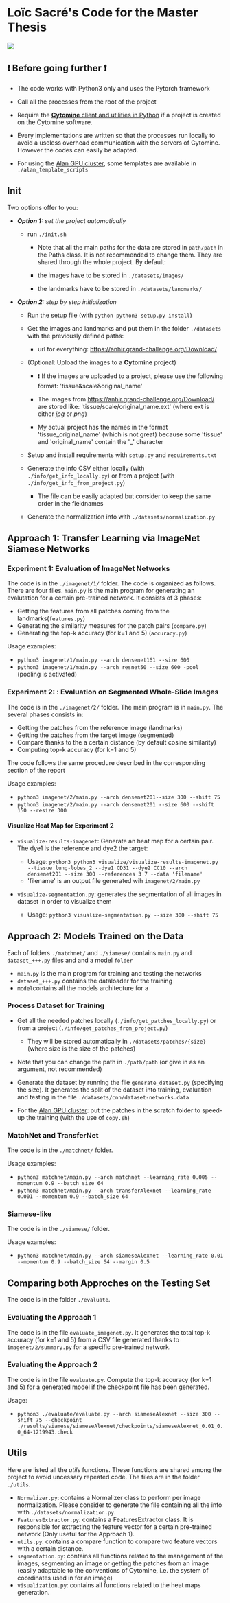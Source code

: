 # Loïc Sacré's Code for the Master Thesis


![](https://uliege.cytomine.org/images2/logo-300-ulg.png)

## :exclamation: Before going further :exclamation:

- The code works with Python3 only and uses the Pytorch framework

- Call all the processes from the root of the project

- Require the [**Cytomine** client and utilities in Python](https://github.com/cytomine/Cytomine-python-client) if a project is created on the Cytomine software.

- Every implementations are written so that the processes run locally to avoid a useless overhead communication with the servers of Cytomine. However the codes can easily be adapted.

- For using the [Alan GPU cluster](https://github.com/montefiore-ai/alan-cluster), some templates are available in `./alan_template_scripts`


## Init

Two options offer to you:
  
- _**Option 1:** set the project automatically_
    - run `./init.sh`

        - Note that all the main paths for the data are stored in `path/path` in the Paths class. It is not recommended to change them. They are shared through the whole project. By default:

         - the images have to be stored in `./datasets/images/`

         - the landmarks have to be stored in `./datasets/landmarks/`

 
- _**Option 2:** step by step initialization_


    - Run the setup file (with `python python3 setup.py install`)

    - Get the images and landmarks and put them in the folder `./datasets` with the previously defined paths:

        - url for everything: https://anhir.grand-challenge.org/Download/

    - (Optional: Upload the images to a **Cytomine** project)

         - :exclamation: If the images are uploaded to a project, please use the following format: 'tissue&scale&original_name'

         - The images from https://anhir.grand-challenge.org/Download/ are stored like: 'tissue/scale/original_name.ext' (where ext is either _jpg_ or _png_)

         - My actual project has the names in the format 'tissue_original_name' (which is not great) because some 'tissue' and 'original_name' contain the '_' character


    - Setup and install requirements with `setup.py` and `requirements.txt`

    - Generate the info CSV either locally (with `./info/get_info_locally.py`) or from a project (with `./info/get_info_from_project.py`)

         - The file can be easily adapted but consider to keep the same order in the fieldnames

    - Generate the normalization info with `./datasets/normalization.py`

  
## Approach 1: Transfer Learning via ImageNet Siamese Networks

### Experiment 1: Evaluation of ImageNet Networks


The code is in the `./imagenet/1/` folder. The code is organized as follows. There are four files. `main.py` is the main program for generating an evalutation for a certain pre-trained network. It consists of 3 phases:
- Getting the features from all patches coming from the landmarks(`features.py`)
- Generating the similarity measures for the patch pairs (`compare.py`)
- Generating the top-k accuracy (for k=1 and 5) (`accuracy.py`)

Usage examples: 
- `python3 imagenet/1/main.py --arch densenet161 --size 600`
- `python3 imagenet/1/main.py --arch resnet50 --size 600 -pool` (pooling is activated)


### Experiment 2: : Evaluation on Segmented Whole-Slide Images

The code is in the `./imagenet/2/` folder. The main program is in `main.py`. The several phases consists in:
- Getting the patches from the reference image (landmarks)
- Getting the patches from the target image (segmented)
- Compare thanks to the a certain distance (by default cosine similarity)
- Computing top-k accuracy (for k=1 and 5) 

The code follows the same procedure described in the corresponding section of the report


Usage examples:
- `python3 imagenet/2/main.py --arch densenet201--size 300 --shift 75`
- `python3 imagenet/2/main.py --arch densenet201 --size 600 --shift 150 --resize 300`

#### Visualize Heat Map for Experiment 2

- `visualize-results-imagenet`: Generate an heat map for a certain pair. The dye1 is the reference and dye2 the target:
    - Usage: `python3 python3 visualize/visualize-results-imagenet.py --tissue lung-lobes_2 --dye1 CD31 --dye2 CC10 --arch densenet201 --size 300 --references 3 7 --data 'filename'`
    - 'filename' is an output file generated wih `imagenet/2/main.py`


- `visualize-segmentation.py`: generates the segmentation of all images in dataset in order to visualize them
    - Usage: `python3 visualize-segmentation.py --size 300 --shift 75`

  
## Approach 2: Models Trained on the Data

Each of folders `./matchnet/` and `./siamese/`
contains `main.py` and `dataset_+++.py` files and and a model `folder` 

- `main.py` is the main program for training and testing the networks
- `dataset_+++.py` contains the dataloader for the training
- `model`contains all the models architecture for a 


### Process Dataset for Training

- Get all the needed patches locally (`./info/get_patches_locally.py`) or from a project (`./info/get_patches_from_project.py`)

     - They will be stored automatically in `./datasets/patches/{size}` (where size is the size of the patches)

 - Note that you can change the path in `./path/path` (or give in as an argument, not recommended)

- Generate the dataset by running the file `generate_dataset.py` (specifying the size). It generates the split of the dataset into training, evaluation and testing in the file `./datasets/cnn/dataset-networks.data`

- For the [Alan GPU cluster]([https://github.com/montefiore-ai/alan-cluster](https://github.com/montefiore-ai/alan-cluster)
): put the patches in the scratch folder to speed-up the training (with the use of `copy.sh`)

### MatchNet and TransferNet

The code is in the `./matchnet/` folder.

Usage examples:
- `python3 matchnet/main.py --arch matchnet --learning_rate 0.005 --momentum 0.9 --batch_size 64`
- `python3 matchnet/main.py --arch transferAlexnet --learning_rate 0.001 --momentum 0.9 --batch_size 64`


### Siamese-like 

The code is in the `./siamese/` folder.

Usage examples:
- `python3 matchnet/main.py --arch siameseAlexnet --learning_rate 0.01  --momentum 0.9 --batch_size 64 --margin 0.5`

## Comparing both Approches on the Testing Set

The code is in the folder `./evaluate`.

### Evaluating the Approach 1

The code is in the file `evaluate_imagenet.py`.  It generates the total top-k accuracy (for k=1 and 5)  from a CSV file generated thanks to `imagenet/2/summary.py` for a specific pre-trained network.



### Evaluating the Approach 2

The code is in the file `evaluate.py`. Compute the top-k accuracy  (for k=1 and 5) for a generated model if the checkpoint file has been generated.

Usage:
- `python3 ./evaluate/evaluate.py --arch siameseAlexnet --size 300 --shift 75 --checkpoint ./results/siamese/siameseAlexnet/checkpoints/siameseAlexnet_0.01_0.0_64-1219943.check`


## Utils

Here are listed all the _utils_ functions. These functions are shared among the project to avoid uncessary repeated code. The files are in the folder `./utils`. 

- `Normalizer.py`: contains a Normalizer class to perform per image normalization. Please consider to generate the file containing all the info with `./datasets/normalization.py`.
- `FeaturesExtractor.py`: contains a FeaturesExtractor class. It is responsible for extracting the feature vector for a certain pre-trained network (Only useful for the Approach 1).
- `utils.py`: contains a compare function to compare two feature vectors with a certain distance.
- `segmentation.py`: contains all functions related to the management of the images, segmenting an image or getting the patches from an image (easily adaptable to the conventions of Cytomine, i.e. the system of coordinates used in for an image)
- `visualization.py`: contains all functions  related to the heat maps generation.




